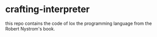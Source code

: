# crafting-interpreter
this repo contains the code of lox the programming language from the Robert Nystrom's book. 
